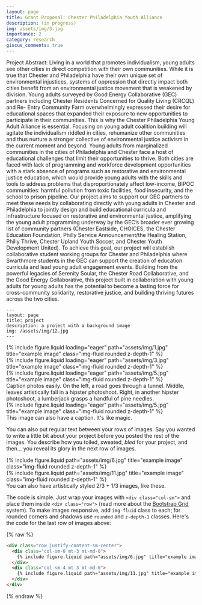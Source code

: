 ```yaml
---
layout: page
title: Grant Proposal: Chester Philadelphia Youth Alliance
description: (in progress)
img: assets/img/3.jpg
importance: 2
category: research
giscus_comments: true
---
```


Project Abstract:
Living in a world that promotes individualism, young adults see other cities in direct
competition with their own communities. While it is true that Chester and Philadelphia
have their own unique set of environmental injustices, systems of oppression that
directly impact both cities benefit from an environmental justice movement that is
weakened by division. Young adults surveyed by Good Energy Collaborative (GEC)
partners including Chester Residents Concerned for Quality Living (CRCQL) and Re-
Entry Community Farm overwhelmingly expressed their desire for educational spaces
that expanded their exposure to new opportunities to participate in their communities.
This is why the Chester Philadelphia Young Adult Alliance is essential. Focusing on
young adult coalition building will agitate the individualism riddled in cities, rehumanize
other communities and thus nurture a stronger collective of environmental justice
activism in the current moment and beyond. Young adults from marginalized
communities in the cities of Philadelphia and Chester face a host of educational
challenges that limit their opportunities to thrive. Both cities are faced with lack of
programming and workforce development opportunities with a stark absence of programs
such as restorative and environmental justice education, which would provide young adults
with the skills and tools to address problems that disproportionately affect low-income, BIPOC
communities: harmful pollution from toxic facilities, food insecurity, and the school to prison
pipeline. Our project aims to support our GEC partners to meet these needs by collaborating
directly with young adults in Chester and Philadelphia to jointly design and build
educational curricula and infrastructure focused on restorative and environmental justice,
amplifying the young adult programming underway by the GEC’s broader ever growing list of
community partners (Chester Eastside, CHOICES, the Chester Education Foundation, Philly
Service Announcement/the Healing Station, Philly Thrive, Chester Upland Youth Soccer,
and Chester Youth Development United). To achieve this goal, our project will establish
collaborative student working groups for Chester and Philadelphia where Swarthmore students in
the GEC can support the creation of education curricula and lead young adult engagement
events. Building from the powerful legacies of Serenity Soular, the Chester Road Collaborative,
and the Good Energy Collaborative, this project built in collaboration with young adults for
young adults has the potential to become a lasting force for cross-community solidarity,
restorative justice, and building thriving futures across the two cities.

    ---
    layout: page
    title: project
    description: a project with a background image
    img: /assets/img/12.jpg
    ---

<div class="row">
    <div class="col-sm mt-3 mt-md-0">
        {% include figure.liquid loading="eager" path="assets/img/1.jpg" title="example image" class="img-fluid rounded z-depth-1" %}
    </div>
    <div class="col-sm mt-3 mt-md-0">
        {% include figure.liquid loading="eager" path="assets/img/3.jpg" title="example image" class="img-fluid rounded z-depth-1" %}
    </div>
    <div class="col-sm mt-3 mt-md-0">
        {% include figure.liquid loading="eager" path="assets/img/5.jpg" title="example image" class="img-fluid rounded z-depth-1" %}
    </div>
</div>
<div class="caption">
    Caption photos easily. On the left, a road goes through a tunnel. Middle, leaves artistically fall in a hipster photoshoot. Right, in another hipster photoshoot, a lumberjack grasps a handful of pine needles.
</div>
<div class="row">
    <div class="col-sm mt-3 mt-md-0">
        {% include figure.liquid loading="eager" path="assets/img/5.jpg" title="example image" class="img-fluid rounded z-depth-1" %}
    </div>
</div>
<div class="caption">
    This image can also have a caption. It's like magic.
</div>

You can also put regular text between your rows of images.
Say you wanted to write a little bit about your project before you posted the rest of the images.
You describe how you toiled, sweated, _bled_ for your project, and then... you reveal its glory in the next row of images.

<div class="row justify-content-sm-center">
    <div class="col-sm-8 mt-3 mt-md-0">
        {% include figure.liquid path="assets/img/6.jpg" title="example image" class="img-fluid rounded z-depth-1" %}
    </div>
    <div class="col-sm-4 mt-3 mt-md-0">
        {% include figure.liquid path="assets/img/11.jpg" title="example image" class="img-fluid rounded z-depth-1" %}
    </div>
</div>
<div class="caption">
    You can also have artistically styled 2/3 + 1/3 images, like these.
</div>

The code is simple.
Just wrap your images with `<div class="col-sm">` and place them inside `<div class="row">` (read more about the <a href="https://getbootstrap.com/docs/4.4/layout/grid/">Bootstrap Grid</a> system).
To make images responsive, add `img-fluid` class to each; for rounded corners and shadows use `rounded` and `z-depth-1` classes.
Here's the code for the last row of images above:

{% raw %}

```html
<div class="row justify-content-sm-center">
  <div class="col-sm-8 mt-3 mt-md-0">
    {% include figure.liquid path="assets/img/6.jpg" title="example image" class="img-fluid rounded z-depth-1" %}
  </div>
  <div class="col-sm-4 mt-3 mt-md-0">
    {% include figure.liquid path="assets/img/11.jpg" title="example image" class="img-fluid rounded z-depth-1" %}
  </div>
</div>
```

{% endraw %}
